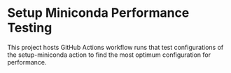 # Setup Miniconda Performance Testing

This project hosts GitHub Actions workflow runs that test configurations of the
setup-miniconda action to find the most optimum configuration for performance.

